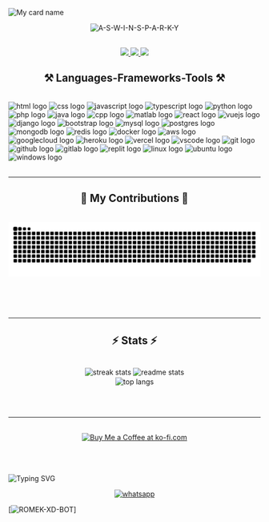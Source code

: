 ![My card name](https://cardivo.vercel.app/api?name=ASWIN-SPARKY%20&description=Hi,%20Welcome%20To%20My%20Profile&image=https://avatars.githubusercontent.com/u/113657908?s=400&u=5313a9a2f6999325a10ce9bfa9787b536c90894c&v=4?q=tbn:ANd9GcR7aMC3bf4bg4l_nhYS2Un9FXbFYcB4T83Shjk8xSUZDh_D61LFpzbpeqLW&s=10?v=4&backgroundColor=%23e4f2f6&instagram=sparky.drip&github=A-S-W-I-N-S-P-A-R-K-Y&)
</p>
<p align="center">
  <img src="https://visitcount.itsvg.in/api?id=ASWINSPARKY&label=Profile%20Views&pretty=true" alt="A-S-W-I-N-S-P-A-R-K-Y" style="width: 200px;" />
</p>
</br>

<div align="center"> 
  <a href="mailto:sparkymon777@gmail.com">
    <img src="https://img.shields.io/badge/Gmail-333333?style=for-the-badge&logo=gmail&logoColor=red" />
  </a>
  <a href="https://wa.me/917012984396" target="_blank">
    <img src="https://img.shields.io/badge/whatsapp-008000?style=for-the-badge&logo=whatsapp&logoColor=white" target="_blank" />
  </a>
  <a href="https://instagram.com/sparky.drip" target="_blank">
     <img src="https://img.shields.io/badge/instagram-E1306C?style=for-the-badge&logo=instagram&logoColor=white" target="_blank" /> <!-- sqlite, safari, google-chrome are other good icon options -->
  </a>
</div>

<h2 align="center">⚒️ Languages-Frameworks-Tools ⚒️</h2>
<br/>
<div align="left">
  <!-- Popular Programming Languages -->
  <img src="https://skillicons.dev/icons?i=html" height="40" alt="html logo" />
  
  <img src="https://skillicons.dev/icons?i=css" height="40" alt="css logo" />
  
  <img src="https://skillicons.dev/icons?i=js" height="40" alt="javascript logo" />
  
  <img src="https://skillicons.dev/icons?i=typescript" height="40" alt="typescript logo" />
  
  <img src="https://skillicons.dev/icons?i=python" height="40" alt="python logo" />
  
  <img src="https://skillicons.dev/icons?i=php" height="40" alt="php logo" />
  
  <img src="https://skillicons.dev/icons?i=java" height="40" alt="java logo" />
  
  <img src="https://skillicons.dev/icons?i=cpp" height="40" alt="cpp logo" />
  
  
  <img src="https://skillicons.dev/icons?i=matlab" height="40" alt="matlab logo" />
  

  
  <!-- Web Frameworks -->
  
  <img src="https://skillicons.dev/icons?i=react" height="40" alt="react logo" />
  
  <img src="https://skillicons.dev/icons?i=vuejs" height="40" alt="vuejs logo" />
  
  <img src="https://skillicons.dev/icons?i=django" height="40" alt="django logo" />
  
  <img src="https://skillicons.dev/icons?i=bootstrap" height="40" alt="bootstrap logo" />
  
  
  <!-- Databases -->
  <img src="https://skillicons.dev/icons?i=mysql" height="40" alt="mysql logo" />
  
  <img src="https://skillicons.dev/icons?i=postgres" height="40" alt="postgres logo" />
  
  <img src="https://skillicons.dev/icons?i=mongodb" height="40" alt="mongodb logo" />
  
  <img src="https://skillicons.dev/icons?i=redis" height="40" alt="redis logo" />
  
  <!-- DevOps and Cloud -->
  <img src="https://skillicons.dev/icons?i=docker" height="40" alt="docker logo" />
  
  <img src="https://skillicons.dev/icons?i=aws" height="40" alt="aws logo" />
  
  <img src="https://skillicons.dev/icons?i=googlecloud" height="40" alt="googlecloud logo" />
  
  <img src="https://skillicons.dev/icons?i=heroku" height="40" alt="heroku logo" />
  
  <img src="https://skillicons.dev/icons?i=vercel" height="40" alt="vercel logo" />
  
  <!-- Tools -->
  
  <img src="https://skillicons.dev/icons?i=vscode" height="40" alt="vscode logo" />
  
  <img src="https://skillicons.dev/icons?i=git" height="40" alt="git logo" />
  
  <img src="https://skillicons.dev/icons?i=github" height="40" alt="github logo" />
  
  <img src="https://skillicons.dev/icons?i=gitlab" height="40" alt="gitlab logo" />
  
  <img src="https://skillicons.dev/icons?i=replit" height="40" alt="replit logo" />
  
  <!-- Operating Systems -->
  <img src="https://skillicons.dev/icons?i=linux" height="40" alt="linux logo" />
  
  <img src="https://skillicons.dev/icons?i=ubuntu" height="40" alt="ubuntu logo" />
  
  <img src="https://skillicons.dev/icons?i=windows" height="40" alt="windows logo" />
</div>

</div>

<br/>
<hr/>

<div align="center">
  <h2>🐍 My Contributions 🐍</h2>
  <br>
  <img alt="snake eating my contributions" src="https://raw.githubusercontent.com/A-S-W-I-N-S-P-A-R-K-Y/A-S-W-I-N-S-P-A-R-K-Y/output/github-contribution-grid-snake.svg" />
  
  <br/><br/><br/>
</div>

<hr/>

<h2 align="center">⚡ Stats ⚡</h2>
<br>
<div align=center>
  <img width=390 src="https://github-readme-streak-stats-salesp07.vercel.app/?user=A-S-W-I-N-S-P-A-R-K-Y&count_private=true&theme=react&border_radius=10" alt="streak stats"/>
  <img width=390 src="https://github-readme-stats-salesp07.vercel.app/api?username=A-S-W-I-N-S-P-A-R-K-Y&count_private=true&show_icons=true&theme=react&rank_icon=github&border_radius=10" alt="readme stats" />
  <br/>
  <img width=325 align="center" src="https://github-readme-stats-salesp07.vercel.app/api/top-langs/?username=A-S-W-I-N-S-P-A-R-K-Y&hide=HTML&langs_count=8&layout=compact&theme=react&border_radius=10&size_weight=0.5&count_weight=0.5&exclude_repo=github-readme-stats" alt="top langs" />
</div>

<br/><br/>

<hr/>

<br/>

<div align="center">
<a href='https://ko-fi.com/aswinsparky' target='_blank'><img height='64' style='border:0px;height:64px;' src='https://storage.ko-fi.com/cdn/kofi1.png?v=3' border='0' alt='Buy Me a Coffee at ko-fi.com' /></a>
</div>

<br/>


</details>
</br></br>









![Typing SVG](https://readme-typing-svg.demolab.com?font=Ribeye&size=50&pause=1000&color=3F00FF&center=true&width=900&height=100&lines=𝗜𝗧𝗦%20𝞒𝙐𝙎𝞖-𝞛𝞓𝙎𝙏𝞢𝞒-𝗕𝗢𝗧;%20𝗠𝗨𝗟𝗧𝗜-𝗗𝗘𝗩𝗜𝗖𝗘%20𝗪𝗛𝗔𝗧𝗦𝗔𝗣𝗣%20𝗕𝗢𝗧;%20𝗗𝗘𝗩𝗘𝗟𝗢𝗣𝗘𝗗%20𝗕𝗬%20𝗥𝐔𝐒𝐇%20𝐌𝐀𝐒𝐓𝐄𝐑)
<p align="center">


<a href="https://wa.me//+917020728211?text=__𝑯𝑬𝒀★𝚪𝐔𝐒𝚮-𝚳𝚫𝐒𝚻𝚵𝚪_☯️_𝗪𝗛𝗔𝗧'𝗦_𝗨𝗣_𝗕𝗥𝗢🥰_𝐇𝐄𝐋𝐏_𝐌𝐄_𝐏𝐋𝐄𝐀𝐒𝐄_𝐒𝐈𝐑🙏🏻" target="_blank">
    <img alt="whatsapp" src="https://img.shields.io/badge/ Whatsapp -25D366?style=for-the-badge&logo=whatsapp&logoColor=white" />
</a>

[![ROMEK-XD-BOT](https://telegra.ph/file/81726c676f1cf11c917c1.jpg)]
